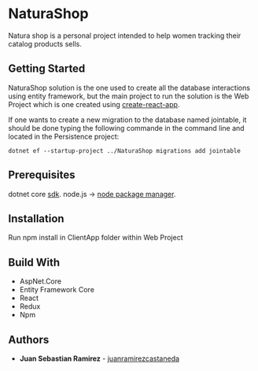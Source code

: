 # NaturaShop

Natura shop is a personal project intended to help women tracking their catalog products sells.

## Getting Started

NaturaShop solution is the one used to create all the database interactions using entity framework, but the main project to run the solution is the Web Project which is one created using [create-react-app](https://github.com/facebook/create-react-app).

If one wants to create a new migration to the database named jointable, it should be done typing the following commande in the command line and located
in the Persistence project:

```
dotnet ef --startup-project ../NaturaShop migrations add jointable
```

## Prerequisites

dotnet core [sdk](https://dotnet.microsoft.com/download).
node.js -> [node package manager](https://nodejs.org/en/download/).

## Installation

Run npm install in ClientApp folder within Web Project

## Build With

- AspNet.Core
- Entity Framework Core
- React
- Redux
- Npm

## Authors

- **Juan Sebastian Ramirez** - [juanramirezcastaneda](https://github.com/juanramirezcastaneda)
